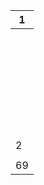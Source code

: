 | 1 |
|-|
| | |
| | | |
| | | | 4 |
| | | | | |
| | | | | | |
| | | | | | | |
| | | | | | | | |
| | | | | | | | | 25 |
| | | | | | | | | 26 | |
| | | | | | | | | | 27 | |
| | | | | | | | | | 28 | | |
| | | | | | | | | | | | | |
| | | | | | | | | | | | | | |
| | | | | | | | | | | | | | | |
| | | | | | | | | | | | | | | | |
| | | | | | | | | | | | | | | | | |
| | | | | | | | | | | | | | | | | 27 | |
| | | | | | | | | | | | | | | | | 28 29 | | |
| | | | | | | | | | | | | | | | | 30 | | | |
| | | | | | | | | | | | | | | | | | | | | |
| | | | | | | | | | | | | | | | | | | | | | |
| | | | | | | | | | | | | | | | | | | | | | | |
| | | | | | | | | | | | | | | | | | | | | | | | |
| | | | | | | | | | | | | | | | | | | | | | | | | |
| | | | | | | | | | | | | | | | | | | | | | | 34 | | | |
| | | | | | | | | | 28 | | | | | | | | | | | | | | 26 | | | |
| | | | | | | | | | 50 54 | | | | | | | 33 | | | | | | | | 27 | | | |
| | | | 5 | | | | | | | 57 | | | | | | | 62 | | | | | | | 28 | | | | |
| | | | | 6 | | | | | 50 54 | | 65 | | | | | | | 64 | | | | | | 54 | | | | | |
| 2 | | | | | | | | | | 57 | | 59 | | | | | | 62 | | | | | | | 55 59 | | | | | |
| | 3 | | | 7 | | 8 | | | 7 | 58 | 65 | | 61 | | | | 56 | | 65 | 60 | | | | | 56 | 60 | | | | | |
| 69 | 9 59 87 | 91 | 5 70 | 9 59 87 | 90 | 11 12 | 91 | 71 | 9 59 87 | 90 | 68 98 | 9 59 87 | 66 | 59 88 | 91 | 75 | 96 | 9 59 87 | 68 99 | 59 88 | 97 | 76 | 71 | 85 | 96 | 9 59 87 | 97 | 91 | 72 | 91 | 72 | 93 |
